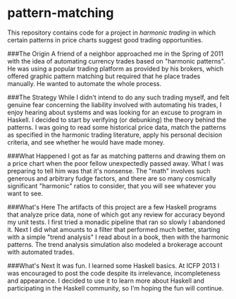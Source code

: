 pattern-matching
================

This repository contains code for a project in *harmonic trading* in which certain 
patterns in price charts suggest good trading opportunities.

###The Origin
A friend of a neighbor approached me in the Spring of 2011 with the idea of automating 
currency trades based on "harmonic patterns". He was using a popular trading platform 
as provided by his brokers, which offered graphic pattern matching but required that he
place trades manually. He wanted to automate the whole process.

###The Strategy
While I didn't intend to do any such trading myself, and felt genuine fear
concerning the liability involved with automating his trades,
I enjoy hearing about systems and was looking for an excuse to program
in Haskell. I decided to start by verifying (or debunking) the theory behind
the patterns. I was going to read some historical price data, match the patterns
as specified in the harmonic trading literature, apply his personal decision criteria,
and see whether he would have made money.

###What Happened
I got as far as matching patterns and drawing them on a price chart when the
poor fellow unexpectedly passed away. What I was preparing to tell him was that it's nonsense.
The "math" involves such generous and arbitrary fudge factors, and there are so many cosmically
significant "harmonic" ratios to consider, that you will see whatever you want to see.

###What's Here
The artifacts of this project are a few Haskell programs that analyze price data, none of which got
any review for accuracy beyond my unit tests. I first tried a monadic pipeline that ran so slowly
I abandoned it. Next I did what amounts to a filter that performed much better, starting with a
simple "trend analysis" I read about in a book, then with the harmonic patterns. The trend analysis
simulation also modeled a brokerage account with automated trades.

###What's Next
It was fun. I learned some Haskell basics. At ICFP 2013 I was encouraged to post the code
despite its irrelevance, incompleteness and appearance. I decided to use it to learn more about 
Haskell and participating in the Haskell community, so I'm hoping the fun will continue.
